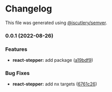 # Changelog

This file was generated using [@jscutlery/semver](https://github.com/jscutlery/semver).

### 0.0.1 (2022-08-26)


### Features

* **react-stepper:** add package ([a19bdf9](https://gitlab.migoinc.com/migotv/paintbox/commit/a19bdf9ea8436e57d38899dd9d6479673f9f926c))


### Bug Fixes

* **react-stepper:** add nx targets ([6761c26](https://gitlab.migoinc.com/migotv/paintbox/commit/6761c26c58e64a3c580621abdc0b63e5d7c45ca0))
